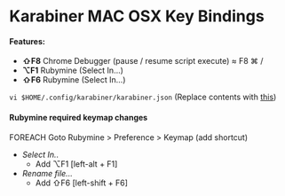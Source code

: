 # Karabiner MAC OSX Key Bindings

#### Features:

- **⇧F8** Chrome Debugger (pause / resume script execute) ≈ F8 ⌘ /
- **⌥F1** Rubymine (Select In...) 
- **⇧F6** Rubymine (Select In...) 

`vi $HOME/.config/karabiner/karabiner.json` 
(Replace contents with [this](https://raw.githubusercontent.com/desoleary/karabiner-dev-exts/master/karabiner.json)) 

#### Rubymine required keymap changes

FOREACH Goto Rubymine > Preference > Keymap (add shortcut)
  - *Select In..*
    - Add ⌥F1 [left-alt + F1]
  - *Rename file...*
    - Add ⇧F6 [left-shift + F6]

